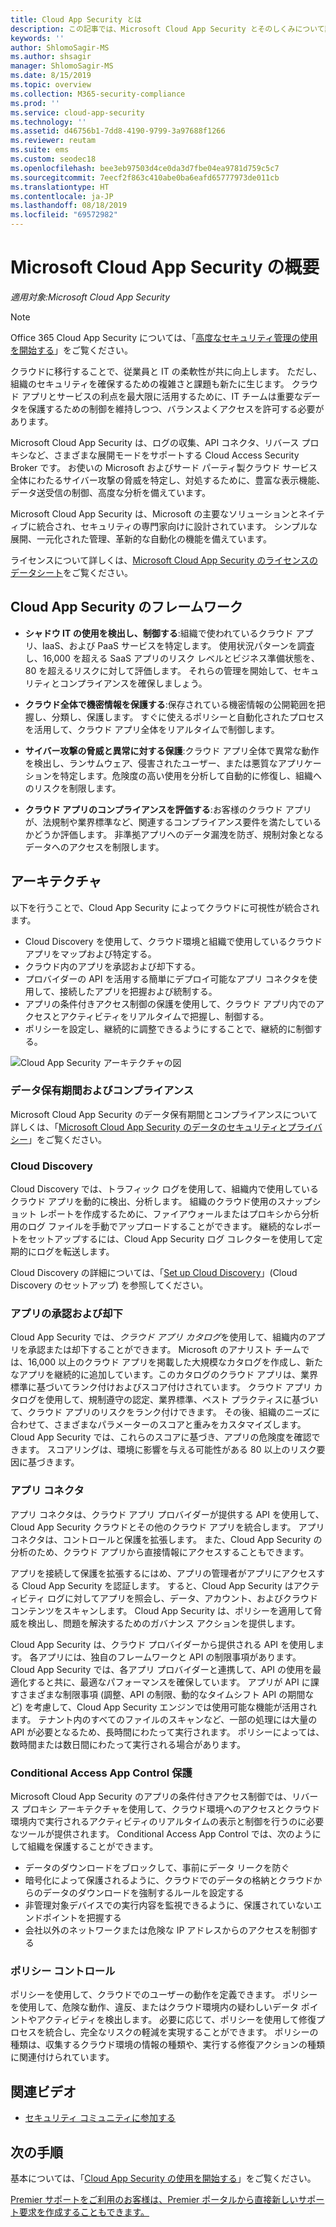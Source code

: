 ```yaml
---
title: Cloud App Security とは
description: この記事では、Microsoft Cloud App Security とそのしくみについて説明します。
keywords: ''
author: ShlomoSagir-MS
ms.author: shsagir
manager: ShlomoSagir-MS
ms.date: 8/15/2019
ms.topic: overview
ms.collection: M365-security-compliance
ms.prod: ''
ms.service: cloud-app-security
ms.technology: ''
ms.assetid: d46756b1-7dd8-4190-9799-3a97688f1266
ms.reviewer: reutam
ms.suite: ems
ms.custom: seodec18
ms.openlocfilehash: bee3eb97503d4ce0da3d7fbe04ea9781d759c5c7
ms.sourcegitcommit: 7eecf2f863c410abe0ba6eafd65777973de011cb
ms.translationtype: HT
ms.contentlocale: ja-JP
ms.lasthandoff: 08/18/2019
ms.locfileid: "69572982"
---
```

# <a name="microsoft-cloud-app-security-overview"></a>Microsoft Cloud App Security の概要

*適用対象:Microsoft Cloud App Security*

> [!NOTE]
> Office 365 Cloud App Security については、「[高度なセキュリティ管理の使用を開始する](https://support.office.com/article/Get-started-with-Advanced-Management-Security-d9ee4d67-f2b3-42b4-9c9e-c4529904990a)」をご覧ください。

クラウドに移行することで、従業員と IT の柔軟性が共に向上します。 ただし、組織のセキュリティを確保するための複雑さと課題も新たに生じます。 クラウド アプリとサービスの利点を最大限に活用するために、IT チームは重要なデータを保護するための制御を維持しつつ、バランスよくアクセスを許可する必要があります。

Microsoft Cloud App Security は、ログの収集、API コネクタ、リバース プロキシなど、さまざまな展開モードをサポートする Cloud Access Security Broker です。 お使いの Microsoft およびサード パーティ製クラウド サービス全体にわたるサイバー攻撃の脅威を特定し、対処するために、豊富な表示機能、データ送受信の制御、高度な分析を備えています。

Microsoft Cloud App Security は、Microsoft の主要なソリューションとネイティブに統合され、セキュリティの専門家向けに設計されています。 シンプルな展開、一元化された管理、革新的な自動化の機能を備えています。

ライセンスについて詳しくは、[Microsoft Cloud App Security のライセンスのデータシート](https://aka.ms/mcaslicensing)をご覧ください。

## <a name="the-cloud-app-security-framework"></a>Cloud App Security のフレームワーク  

- **シャドウ IT の使用を検出し、制御する**:組織で使われているクラウド アプリ、IaaS、および PaaS サービスを特定します。 使用状況パターンを調査し、16,000 を超える SaaS アプリのリスク レベルとビジネス準備状態を、80 を超えるリスクに対して評価します。 それらの管理を開始して、セキュリティとコンプライアンスを確保しましょう。

- **クラウド全体で機密情報を保護する**:保存されている機密情報の公開範囲を把握し、分類し、保護します。 すぐに使えるポリシーと自動化されたプロセスを活用して、クラウド アプリ全体をリアルタイムで制御します。

- **サイバー攻撃の脅威と異常に対する保護**:クラウド アプリ全体で異常な動作を検出し、ランサムウェア、侵害されたユーザー、または悪質なアプリケーションを特定します。危険度の高い使用を分析して自動的に修復し、組織へのリスクを制限します。

- **クラウド アプリのコンプライアンスを評価する**:お客様のクラウド アプリが、法規制や業界標準など、関連するコンプライアンス要件を満たしているかどうか評価します。 非準拠アプリへのデータ漏洩を防ぎ、規制対象となるデータへのアクセスを制限します。

## <a name="architecture"></a>アーキテクチャ  

以下を行うことで、Cloud App Security によってクラウドに可視性が統合されます。  

- Cloud Discovery を使用して、クラウド環境と組織で使用しているクラウド アプリをマップおよび特定する。
- クラウド内のアプリを承認および却下する。  
- プロバイダーの API を活用する簡単にデプロイ可能なアプリ コネクタを使用して、接続したアプリを把握および統制する。  
- アプリの条件付きアクセス制御の保護を使用して、クラウド アプリ内でのアクセスとアクティビティをリアルタイムで把握し、制御する。
- ポリシーを設定し、継続的に調整できるようにすることで、継続的に制御する。  

![Cloud App Security アーキテクチャの図](./media/proxy-architecture.png)  

### <a name="data-retention--compliance"></a>データ保有期間およびコンプライアンス

Microsoft Cloud App Security のデータ保有期間とコンプライアンスについて詳しくは、「[Microsoft Cloud App Security のデータのセキュリティとプライバシー](cas-compliance-trust.md)」をご覧ください。

### <a name="cloud-discovery"></a>Cloud Discovery  

Cloud Discovery では、トラフィック ログを使用して、組織内で使用しているクラウド アプリを動的に検出、分析します。 組織のクラウド使用のスナップショット レポートを作成するために、ファイアウォールまたはプロキシから分析用のログ ファイルを手動でアップロードすることができます。 継続的なレポートをセットアップするには、Cloud App Security ログ コレクターを使用して定期的にログを転送します。  

Cloud Discovery の詳細については、「[Set up Cloud Discovery](set-up-cloud-discovery.md)」(Cloud Discovery のセットアップ) を参照してください。

### <a name="sanctioning-and-unsanctioning-an-app"></a>アプリの承認および却下  

Cloud App Security では、*クラウド アプリ カタログ*を使用して、組織内のアプリを承認または却下することができます。 Microsoft のアナリスト チームでは、16,000 以上のクラウド アプリを掲載した大規模なカタログを作成し、新たなアプリを継続的に追加しています。このカタログのクラウド アプリは、業界標準に基づいてランク付けおよびスコア付けされています。 クラウド アプリ カタログを使用して、規制遵守の認定、業界標準、ベスト プラクティスに基づいて、クラウド アプリのリスクをランク付けできます。 その後、組織のニーズに合わせて、さまざまなパラメーターのスコアと重みをカスタマイズします。 Cloud App Security では、これらのスコアに基づき、アプリの危険度を確認できます。 スコアリングは、環境に影響を与える可能性がある 80 以上のリスク要因に基づきます。  

### <a name="app-connectors"></a>アプリ コネクタ

アプリ コネクタは、クラウド アプリ プロバイダーが提供する API を使用して、Cloud App Security クラウドとその他のクラウド アプリを統合します。 アプリ コネクタは、コントロールと保護を拡張します。 また、Cloud App Security の分析のため、クラウド アプリから直接情報にアクセスすることもできます。  

アプリを接続して保護を拡張するにはめ、アプリの管理者がアプリにアクセスする Cloud App Security を認証します。 すると、Cloud App Security はアクティビティ ログに対してアプリを照会し、データ、アカウント、およびクラウド コンテンツをスキャンします。 Cloud App Security は、ポリシーを適用して脅威を検出し、問題を解決するためのガバナンス アクションを提供します。  

Cloud App Security は、クラウド プロバイダーから提供される API を使用します。 各アプリには、独自のフレームワークと API の制限事項があります。 Cloud App Security では、各アプリ プロバイダーと連携して、API の使用を最適化すると共に、最適なパフォーマンスを確保しています。 アプリが API に課すさまざまな制限事項 (調整、API の制限、動的なタイムシフト API の期間など) を考慮して、Cloud App Security エンジンでは使用可能な機能が活用されます。 テナント内のすべてのファイルのスキャンなど、一部の処理には大量の API が必要となるため、長時間にわたって実行されます。 ポリシーによっては、数時間または数日間にわたって実行される場合があります。  

### <a name="conditional-access-app-control-protection"></a>Conditional Access App Control 保護

Microsoft Cloud App Security のアプリの条件付きアクセス制御では、リバース プロキシ アーキテクチャを使用して、クラウド環境へのアクセスとクラウド環境内で実行されるアクティビティのリアルタイムの表示と制御を行うのに必要なツールが提供されます。 Conditional Access App Control では、次のようにして組織を保護することができます。

- データのダウンロードをブロックして、事前にデータ リークを防ぐ
- 暗号化によって保護されるように、クラウドでのデータの格納とクラウドからのデータのダウンロードを強制するルールを設定する
- 非管理対象デバイスでの実行内容を監視できるように、保護されていないエンドポイントを把握する
- 会社以外のネットワークまたは危険な IP アドレスからのアクセスを制御する

### <a name="policy-control"></a>ポリシー コントロール  

ポリシーを使用して、クラウドでのユーザーの動作を定義できます。 ポリシーを使用して、危険な動作、違反、またはクラウド環境内の疑わしいデータ ポイントやアクティビティを検出します。 必要に応じて、ポリシーを使用して修復プロセスを統合し、完全なリスクの軽減を実現することができます。 ポリシーの種類は、収集するクラウド環境の情報の種類や、実行する修復アクションの種類に関連付けられています。  

## <a name="related-videos"></a>関連ビデオ

- [セキュリティ コミュニティに参加する](https://channel9.msdn.com/Shows/Microsoft-Security/Join-the-Security-Community)

## <a name="next-steps"></a>次の手順  

基本については、「[Cloud App Security の使用を開始する](getting-started-with-cloud-app-security.md)」をご覧ください。    

[Premier サポートをご利用のお客様は、Premier ポータルから直接新しいサポート要求を作成することもできます。](https://premier.microsoft.com/)   
